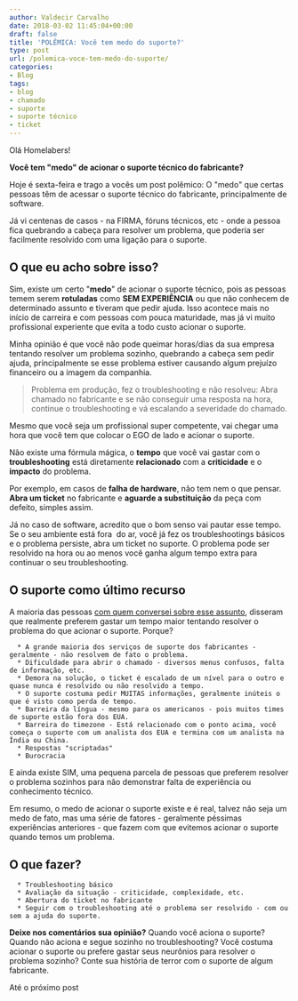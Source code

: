 ```yaml
---
author: Valdecir Carvalho
date: 2018-03-02 11:45:04+00:00
draft: false
title: 'POLÊMICA: Você tem medo do suporte?'
type: post
url: /polemica-voce-tem-medo-do-suporte/
categories:
- Blog
tags:
- blog
- chamado
- suporte
- suporte técnico
- ticket
---
```


Olá Homelabers!

**Você tem "medo" de acionar o suporte técnico do fabricante?**

Hoje é sexta-feira e trago a vocês um post polêmico: O "medo" que certas pessoas têm de acessar o suporte técnico do fabricante, principalmente de software.

Já vi centenas de casos - na FIRMA, fóruns técnicos, etc - onde a pessoa fica quebrando a cabeça para resolver um problema, que poderia ser facilmente resolvido com uma ligação para o suporte.



## O que eu acho sobre isso?



Sim, existe um certo "**medo**" de acionar o suporte técnico, pois as pessoas temem serem **rotuladas** como **SEM EXPERIÊNCIA** ou que não conhecem de determinado assunto e tiveram que pedir ajuda. Isso acontece mais no início de carreira e com pessoas com pouca maturidade, mas já vi muito profissional experiente que evita a todo custo acionar o suporte.

Minha opinião é que você não pode queimar horas/dias da sua empresa tentando resolver um problema sozinho, quebrando a cabeça sem pedir ajuda, principalmente se esse problema estiver causando algum prejuízo financeiro ou a imagem da companhia.



<blockquote>Problema em produção, fez o troubleshooting e não resolveu: Abra chamado no fabricante e se não conseguir uma resposta na hora, continue o troubleshooting e vá escalando a severidade do chamado.</blockquote>



Mesmo que você seja um profissional super competente, vai chegar uma hora que você tem que colocar o EGO de lado e acionar o suporte.

Não existe uma fórmula mágica, o **tempo** que você vai gastar com o **troubleshooting** está diretamente **relacionado** com a **criticidade** e o **impacto** do problema.

Por exemplo, em casos de **falha de hardware**, não tem nem o que pensar. **Abra um ticket** no fabricante e **aguarde a substituição** da peça com defeito, simples assim.

Já no caso de software, acredito que o bom senso vai pautar esse tempo. Se o seu ambiente está fora  do ar, você já fez os troubleshootings básicos e o problema persiste, abra um ticket no suporte. O problema pode ser resolvido na hora ou ao menos você ganha algum tempo extra para continuar o seu troubleshooting.



## O suporte como último recurso



A maioria das pessoas [com quem conversei sobre esse assunto](https://www.reddit.com/r/sysadmin/comments/7qnqva/fear_to_contact_technical_support/), disseram que realmente preferem gastar um tempo maior tentando resolver o problema do que acionar o suporte. Porque?




      * A grande maioria dos serviços de suporte dos fabricantes - geralmente - não resolvem de fato o problema.
      * Dificuldade para abrir o chamado - diversos menus confusos, falta de informação, etc.
      * Demora na solução, o ticket é escalado de um nível para o outro e quase nunca é resolvido ou não resolvido a tempo.
      * O suporte costuma pedir MUITAS informações, geralmente inúteis o que é visto como perda de tempo.
      * Barreira da língua - mesmo para os americanos - pois muitos times de suporte estão fora dos EUA.
      * Barreira do timezone - Está relacionado com o ponto acima, você começa o suporte com um analista dos EUA e termina com um analista na Índia ou China.
      * Respostas "scriptadas"
      * Burocracia


E ainda existe SIM, uma pequena parcela de pessoas que preferem resolver o problema sozinhos para não demonstrar falta de experiência ou conhecimento técnico.

Em resumo, o medo de acionar o suporte existe e é real, talvez não seja um medo de fato, mas uma série de fatores - geralmente péssimas experiências anteriores - que fazem com que evitemos acionar o suporte quando temos um problema.



## O que fazer?






      * Troubleshooting básico
      * Avaliação da situação - criticidade, complexidade, etc.
      * Abertura do ticket no fabricante
      * Seguir com o troubleshooting até o problema ser resolvido - com ou sem a ajuda do suporte.


**Deixe nos comentários sua opinião?** Quando você aciona o suporte? Quando não aciona e segue sozinho no troubleshooting? Você costuma acionar o suporte ou prefere gastar seus neurônios para resolver o problema sozinho? Conte sua história de terror com o suporte de algum fabricante.

Até o próximo post
